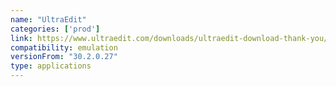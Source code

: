 ```yaml
---
name: "UltraEdit"
categories: ['prod']
link: https://www.ultraedit.com/downloads/ultraedit-download-thank-you/
compatibility: emulation
versionFrom: "30.2.0.27"
type: applications
---
```


